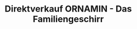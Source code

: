 ---
title: "Direktverkauf ORNAMIN - Das Familiengeschirr"
url: /minden/direktverkauf-ornamin-das-familiengeschirr-kuckuckstrasse/
shop: Küchen
---